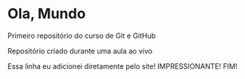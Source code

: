 # Ola, Mundo
 Primeiro repositório do curso de Git e GitHub

 Repositório criado durante uma aula ao vivo

Essa linha eu adicionei diretamente pelo site! IMPRESSIONANTE!
FIM!
